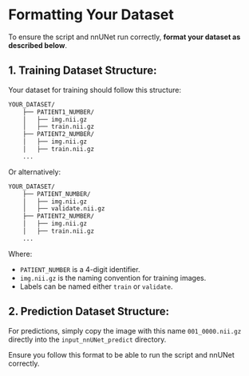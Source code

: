 # Formatting Your Dataset

To ensure the script and nnUNet run correctly, **format your dataset as described below**.

## 1. Training Dataset Structure:

Your dataset for training should follow this structure:

```bash
YOUR_DATASET/
    ├── PATIENT1_NUMBER/
    │   ├── img.nii.gz
    │   ├── train.nii.gz
    ├── PATIENT2_NUMBER/
    │   ├── img.nii.gz
    │   ├── train.nii.gz
    ... 
```

Or alternatively:

```bash
YOUR_DATASET/
    ├── PATIENT_NUMBER/
    │   ├── img.nii.gz
    │   ├── validate.nii.gz
    ├── PATIENT2_NUMBER/
    │   ├── img.nii.gz
    │   ├── train.nii.gz
    ... 
```

Where:
- `PATIENT_NUMBER` is a 4-digit identifier.
- `img.nii.gz` is the naming convention for training images.
- Labels can be named either `train` or `validate`.

## 2. Prediction Dataset Structure:

For predictions, simply copy the image with this name `001_0000.nii.gz` directly into the `input_nnUNet_predict` directory.


Ensure you follow this format to be able to run the script and nnUNet correctly.
